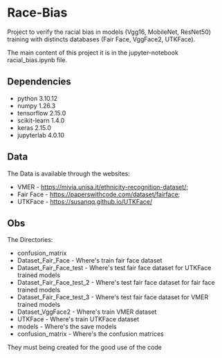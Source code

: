 # Race-Bias
Project to verify the racial bias in models (Vgg16, MobileNet, ResNet50) training with distincts databases (Fair Face, VggFace2, UTKFace).

The main content of this project it is in the jupyter-notebook racial_bias.ipynb file.

## Dependencies
* python 3.10.12
* numpy 1.26.3
* tensorflow 2.15.0
* scikit-learn 1.4.0
* keras 2.15.0
* jupyterlab 4.0.10
  
## Data
The Data is available through the websites: 
* VMER - https://mivia.unisa.it/ethnicity-recognition-dataset/; 
* Fair Face - https://paperswithcode.com/dataset/fairface;
* UTKFace - https://susanqq.github.io/UTKFace/

## Obs
The Directories:
* confusion_matrix
* Dataset_Fair_Face - Where's train fair face dataset
* Dataset_Fair_Face_test - Where's test fair face dataset for UTKFace trained models
* Dataset_Fair_Face_test_2 - Where's test fair face dataset for fair face trained models
* Dataset_Fair_Face_test_3 - Where's test fair face dataset for VMER trained models
* Dataset_VggFace2 -  Where's train VMER dataset
* UTKFace - Where's train UTKFace dataset
* models - Where's the save models
* confusion_matrix - Where's the confusion matrices

They must being created for the good use of the code
